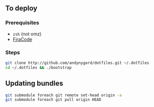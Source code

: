 ## To deploy

### Prerequisites

- `zsh` (not omz)
- [FiraCode](https://github.com/tonsky/FiraCode)

### Steps

```bash
git clone http://github.com/andynygard/dotfiles.git ~/.dotfiles
cd ~/.dotfiles && ./bootstrap
```

## Updating bundles

```bash
git submodule foreach git remote set-head origin -a
git submodule foreach git pull origin HEAD
```

